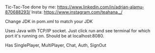 Tic-Tac-Toe done by me: https://www.linkedin.com/in/adrian-alamu-870688293/ 
Insta: https://www.instagram.com/teahana._/

Change JDK in pom.xml to match your JDK

Uses Java with TCP/IP socket. Just click run and see terminal for which port it's running on. Should be at localhost:8080.

Has SinglePlayer, MultiPlayer, Chat, Auth, SignOut
